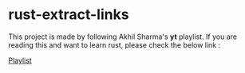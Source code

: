 # rust-extract-links

This project is made by following Akhil Sharma's **yt** playlist. If you are reading this and want to learn rust, please check the below link :

<a href="https://www.youtube.com/watch?v=qru3L4BvrOU&list=PL5dTjWUk_cPYuhHm9_QImW7_u4lr5d6zO"> Playlist </a>

